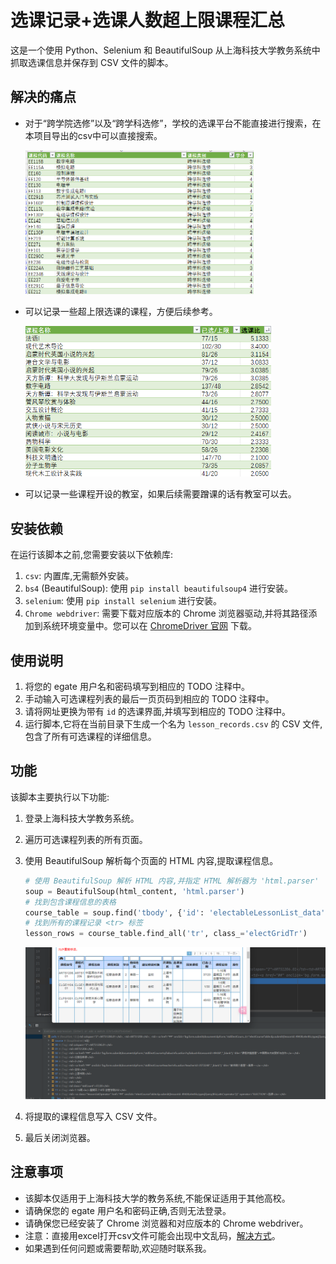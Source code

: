 # 选课记录+选课人数超上限课程汇总

这是一个使用 Python、Selenium 和 BeautifulSoup 从上海科技大学教务系统中抓取选课信息并保存到 CSV 文件的脚本。

## 解决的痛点

- 对于“跨学院选修”以及“跨学科选修”，学校的选课平台不能直接进行搜索，在本项目导出的csv中可以直接搜索。

  <img src="README.assets/image-20240713114611889.png" alt="image-20240713114611889" style="zoom:50%;" />

- 可以记录一些超上限选课的课程，方便后续参考。

  <img src="README.assets/image-20240713114805340.png" alt="image-20240713114805340" style="zoom:67%;" />

- 可以记录一些课程开设的教室，如果后续需要蹭课的话有教室可以去。

  

## 安装依赖

在运行该脚本之前,您需要安装以下依赖库:

1. `csv`: 内置库,无需额外安装。
2. `bs4` (BeautifulSoup): 使用 `pip install beautifulsoup4` 进行安装。
3. `selenium`: 使用 `pip install selenium` 进行安装。
4. `Chrome webdriver`: 需要下载对应版本的 Chrome 浏览器驱动,并将其路径添加到系统环境变量中。您可以在 [ChromeDriver 官网](https://sites.google.com/a/chromium.org/chromedriver/downloads) 下载。

## 使用说明

1. 将您的 egate 用户名和密码填写到相应的 TODO 注释中。
2. 手动输入可选课程列表的最后一页页码到相应的 TODO 注释中。
3. 请将网址更换为带有 `id` 的选课界面,并填写到相应的 TODO 注释中。
4. 运行脚本,它将在当前目录下生成一个名为 `lesson_records.csv` 的 CSV 文件,包含了所有可选课程的详细信息。

## 功能

该脚本主要执行以下功能:

1. 登录上海科技大学教务系统。

2. 遍历可选课程列表的所有页面。

3. 使用 BeautifulSoup 解析每个页面的 HTML 内容,提取课程信息。

   ```python
   # 使用 BeautifulSoup 解析 HTML 内容,并指定 HTML 解析器为 'html.parser'
   soup = BeautifulSoup(html_content, 'html.parser')
   # 找到包含课程信息的表格
   course_table = soup.find('tbody', {'id': 'electableLessonList_data'})
   # 找到所有的课程记录 <tr> 标签
   lesson_rows = course_table.find_all('tr', class_='electGridTr')
   ```

   <img src="README.assets/image-20240713115131057.png" alt="image-20240713115131057" style="zoom: 50%;" />

4. 将提取的课程信息写入 CSV 文件。

5. 最后关闭浏览器。

## 注意事项

- 该脚本仅适用于上海科技大学的教务系统,不能保证适用于其他高校。
- 请确保您的 egate 用户名和密码正确,否则无法登录。
- 请确保您已经安装了 Chrome 浏览器和对应版本的 Chrome webdriver。
- 注意：直接用excel打开csv文件可能会出现中文乱码，[解决方式](https://blog.csdn.net/weixin_43848614/article/details/107742922)。
- 如果遇到任何问题或需要帮助,欢迎随时联系我。
